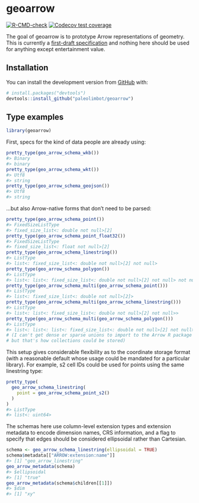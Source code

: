 
<!-- README.md is generated from README.Rmd. Please edit that file -->

# geoarrow

<!-- badges: start -->

[![R-CMD-check](https://github.com/paleolimbot/geoarrow/workflows/R-CMD-check/badge.svg)](https://github.com/paleolimbot/geoarrow/actions)
[![Codecov test
coverage](https://codecov.io/gh/paleolimbot/geoarrow/branch/master/graph/badge.svg)](https://codecov.io/gh/paleolimbot/geoarrow?branch=master)
<!-- badges: end -->

The goal of geoarrow is to prototype Arrow representations of geometry.
This is currently a [first-draft
specification](https://github.com/jorisvandenbossche/geo-arrow-spec/blob/geo-arrow-format-initial/format.md)
and nothing here should be used for anything except entertainment value.

## Installation

You can install the development version from
[GitHub](https://github.com/) with:

``` r
# install.packages("devtools")
devtools::install_github("paleolimbot/geoarrow")
```

## Type examples

``` r
library(geoarrow)
```

First, specs for the kind of data people are already using:

``` r
pretty_type(geo_arrow_schema_wkb())
#> Binary
#> binary
pretty_type(geo_arrow_schema_wkt())
#> Utf8
#> string
pretty_type(geo_arrow_schema_geojson())
#> Utf8
#> string
```

…but also Arrow-native forms that don’t need to be parsed:

``` r
pretty_type(geo_arrow_schema_point())
#> FixedSizeListType
#> fixed_size_list<: double not null>[2]
pretty_type(geo_arrow_schema_point_float32())
#> FixedSizeListType
#> fixed_size_list<: float not null>[2]
pretty_type(geo_arrow_schema_linestring())
#> ListType
#> list<: fixed_size_list<: double not null>[2] not null>
pretty_type(geo_arrow_schema_polygon())
#> ListType
#> list<: list<: fixed_size_list<: double not null>[2] not null> not null>
pretty_type(geo_arrow_schema_multi(geo_arrow_schema_point()))
#> ListType
#> list<: fixed_size_list<: double not null>[2]>
pretty_type(geo_arrow_schema_multi(geo_arrow_schema_linestring()))
#> ListType
#> list<: list<: fixed_size_list<: double not null>[2] not null>>
pretty_type(geo_arrow_schema_multi(geo_arrow_schema_polygon()))
#> ListType
#> list<: list<: list<: fixed_size_list<: double not null>[2] not null> not null>>
# (I can't get dense or sparse unions to import to the Arrow R package at the moment
# but that's how collections could be stored)
```

This setup gives considerable flexibility as to the coordinate storage
format (with a reasonable default whose usage could be mandated for a
particular library). For example, s2 cell IDs could be used for points
using the same linestring type:

``` r
pretty_type(
  geo_arrow_schema_linestring(
    point = geo_arrow_schema_point_s2()
  )
)
#> ListType
#> list<: uint64>
```

The schemas here use column-level extension types and extension metadata
to encode dimension names, CRS information, and a flag to specify that
edges should be considered ellipsoidal rather than Cartesian.

``` r
schema <- geo_arrow_schema_linestring(ellipsoidal = TRUE)
schema$metadata[["ARROW:extension:name"]]
#> [1] "geo_arrow_linestring"
geo_arrow_metadata(schema)
#> $ellipsoidal
#> [1] "true"
geo_arrow_metadata(schema$children[[1]])
#> $dim
#> [1] "xy"
```
